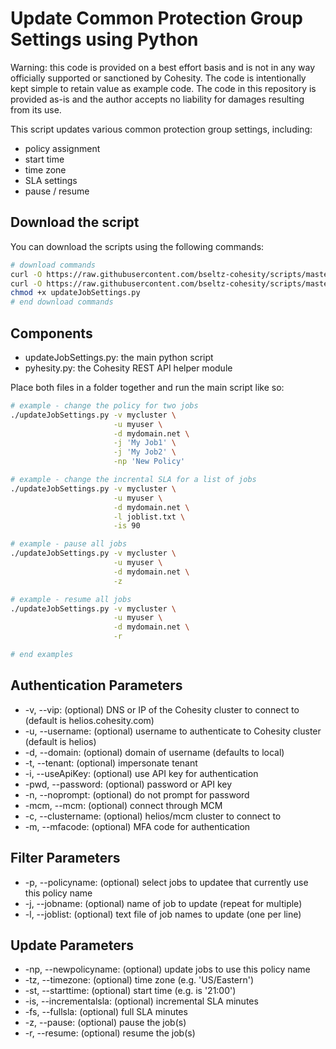 # Update Common Protection Group Settings using Python

Warning: this code is provided on a best effort basis and is not in any way officially supported or sanctioned by Cohesity. The code is intentionally kept simple to retain value as example code. The code in this repository is provided as-is and the author accepts no liability for damages resulting from its use.

This script updates various common protection group settings, including:

* policy assignment
* start time
* time zone
* SLA settings
* pause / resume

## Download the script

You can download the scripts using the following commands:

```bash
# download commands
curl -O https://raw.githubusercontent.com/bseltz-cohesity/scripts/master/python/updateJobSettings/updateJobSettings.py
curl -O https://raw.githubusercontent.com/bseltz-cohesity/scripts/master/python/pyhesity.py
chmod +x updateJobSettings.py
# end download commands
```

## Components

* updateJobSettings.py: the main python script
* pyhesity.py: the Cohesity REST API helper module

Place both files in a folder together and run the main script like so:

```bash
# example - change the policy for two jobs
./updateJobSettings.py -v mycluster \
                       -u myuser \
                       -d mydomain.net \
                       -j 'My Job1' \
                       -j 'My Job2' \
                       -np 'New Policy'

# example - change the incrental SLA for a list of jobs
./updateJobSettings.py -v mycluster \
                       -u myuser \
                       -d mydomain.net \
                       -l joblist.txt \
                       -is 90

# example - pause all jobs
./updateJobSettings.py -v mycluster \
                       -u myuser \
                       -d mydomain.net \
                       -z

# example - resume all jobs
./updateJobSettings.py -v mycluster \
                       -u myuser \
                       -d mydomain.net \
                       -r

# end examples
```

## Authentication Parameters

* -v, --vip: (optional) DNS or IP of the Cohesity cluster to connect to (default is helios.cohesity.com)
* -u, --username: (optional) username to authenticate to Cohesity cluster (default is helios)
* -d, --domain: (optional) domain of username (defaults to local)
* -t, --tenant: (optional) impersonate tenant
* -i, --useApiKey: (optional) use API key for authentication
* -pwd, --password: (optional) password or API key
* -n, --noprompt: (optional) do not prompt for password
* -mcm, --mcm: (optional) connect through MCM
* -c, --clustername: (optional) helios/mcm cluster to connect to
* -m, --mfacode: (optional) MFA code for authentication

## Filter Parameters

* -p, --policyname: (optional) select jobs to updatee that currently use this policy name
* -j, --jobname: (optional) name of job to update (repeat for multiple)
* -l, --joblist: (optional) text file of job names to update (one per line)

## Update Parameters

* -np, --newpolicyname: (optional) update jobs to use this policy name
* -tz, --timezone: (optional) time zone (e.g. 'US/Eastern')
* -st, --starttime: (optional) start time (e.g. is '21:00')
* -is, --incrementalsla: (optional) incremental SLA minutes
* -fs, --fullsla: (optional) full SLA minutes
* -z, --pause: (optional) pause the job(s)
* -r, --resume: (optional) resume the job(s)
